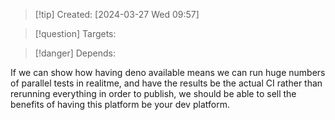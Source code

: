 
>[!tip] Created: [2024-03-27 Wed 09:57]

>[!question] Targets: 

>[!danger] Depends: 

If we can show how having deno available means we can run huge numbers of parallel tests in realitme, and have the results be the actual CI rather than rerunning everything in order to publish, we should be able to sell the benefits of having this platform be your dev platform.